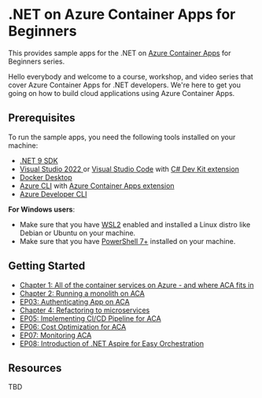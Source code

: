 # .NET on Azure Container Apps for Beginners

This provides sample apps for the .NET on [Azure Container Apps](https://learn.microsoft.com/en-us/azure/container-apps/overview) for Beginners series.

Hello everybody and welcome to a course, workshop, and video series that cover Azure Container Apps for .NET developers. We're here to get you going on how to build cloud applications using Azure Container Apps.

## Prerequisites

To run the sample apps, you need the following tools installed on your machine:

- [.NET 9 SDK](https://dotnet.microsoft.com/download/dotnet/9.0)
- [Visual Studio 2022 ](https://visualstudio.microsoft.com/vs/) or [Visual Studio Code](https://code.visualstudio.com/) with [C# Dev Kit extension](https://marketplace.visualstudio.com/items?itemName=ms-dotnettools.csdevkit)
- [Docker Desktop](https://docs.docker.com/desktop/)
- [Azure CLI](https://learn.microsoft.com/cli/azure/install-azure-cli) with [Azure Container Apps extension](https://learn.microsoft.com/cli/azure/azure-cli-extensions-list)
- [Azure Developer CLI](https://learn.microsoft.com/azure/developer/azure-developer-cli/install-azd)

**For Windows users**:

- Make sure that you have [WSL2](https://learn.microsoft.com/windows/wsl/install) enabled and installed a Linux distro like Debian or Ubuntu on your machine.
- Make sure that you have [PowerShell 7+](https://learn.microsoft.com/powershell/scripting/install/installing-powershell-on-windows) installed on your machine.

## Getting Started

- [Chapter 1: All of the container services on Azure - and where ACA fits in](./1-intro)
- [Chapter 2: Running a monolith on ACA](./2-monolith-on-aca/)
- [EP03: Authenticating App on ACA](./ep03)
- [Chapter 4: Refactoring to microservices](./4-microservices/)
- [EP05: Implementing CI/CD Pipeline for ACA](./ep05)
- [EP06: Cost Optimization for ACA](./ep06)
- [EP07: Monitoring ACA](./ep07)
- [EP08: Introduction of .NET Aspire for Easy Orchestration](./ep08)

## Resources

TBD
